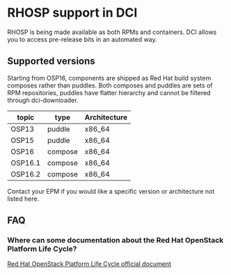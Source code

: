 # RHOSP support in DCI

RHOSP is being made available as both RPMs and containers. DCI allows you to access
pre-release bits in an automated way.

## Supported versions

Starting from OSP16, components are shipped as Red Hat build system composes rather than puddles.
Both composes and puddles are sets of RPM repositories, puddles have flatter hierarchy and cannot be filtered
through dci-downloader.

| topic   | type    | Architecture |
| ------- | ------- | ------------ |
| OSP13   | puddle  | x86_64       |
| OSP15   | puddle  | x86_64       |
| OSP16   | compose | x86_64       |
| OSP16.1 | compose | x86_64       |
| OSP16.2 | compose | x86_64       |

Contact your EPM if you would like a specific version or architecture not listed here.

## FAQ

### Where can some documentation about the Red Hat OpenStack Platform Life Cycle?

[Red Hat OpenStack Platform Life Cycle official document](https://access.redhat.com/support/policy/updates/openstack/platform/)
